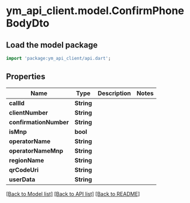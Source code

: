 # ym_api_client.model.ConfirmPhoneBodyDto

## Load the model package
```dart
import 'package:ym_api_client/api.dart';
```

## Properties
Name | Type | Description | Notes
------------ | ------------- | ------------- | -------------
**callId** | **String** |  | 
**clientNumber** | **String** |  | 
**confirmationNumber** | **String** |  | 
**isMnp** | **bool** |  | 
**operatorName** | **String** |  | 
**operatorNameMnp** | **String** |  | 
**regionName** | **String** |  | 
**qrCodeUri** | **String** |  | 
**userData** | **String** |  | 

[[Back to Model list]](../README.md#documentation-for-models) [[Back to API list]](../README.md#documentation-for-api-endpoints) [[Back to README]](../README.md)


